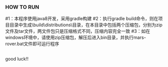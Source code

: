 ### HOW TO RUN
#1：本程序使用java8开发，采用gradle构建
#2：执行gradle build命令，则在项目目录中生成\build\distributions\目录，在本目录中包括两个压缩包，分别为zip文件及tar文件，两文件包只是压缩格式不同，压缩内容完全一致
#3：如在windows环境中，请使用zip压缩包，解压后进入bin目录，并执行mars-rover.bat文件即可运行程序

##
good luck!!
